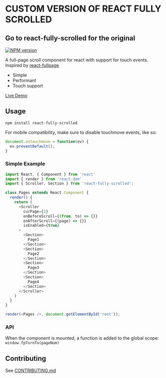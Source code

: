 # CUSTOM VERSION OF REACT FULLY SCROLLED

## Go to react-fully-scrolled for the original

[![NPM version][npm-image]][npm-url]

[npm-image]: http://img.shields.io/npm/v/react-fully-scrolled.svg?style=flat-square
[npm-url]: http://npmjs.org/package/react-fully-scrolled


A full-page scroll component for react with support for touch events.  
Inspired by [react-fullpage](https://github.com/Toxni/react-fullPage)

* Simple  
* Performant  
* Touch support


[Live Demo](https://giladaya.github.io/react-fully-scrolled/)

## Usage

`npm install react-fully-scrolled`  

For mobile compatibility, make sure to disable touchmove events, like so:
```js
document.ontouchmove = function(ev) {
  ev.preventDefault();
}
```

### Simple Example

```js
import React, { Component } from 'react'
import { render } from 'react-dom'
import { Scroller, Section } from 'react-fully-scrolled';

class Pages extends React.Component {
  render() {
    return (
      <Scroller
        curPage={1}
        onBeforeScroll={(from, to) => {}}
        onAfterScroll={(page) => {}}
        isEnabled={true}
      >
        <Section>
          Page1
        </Section>
        <Section>
          Page2
        </Section>
        <Section>
          Page3
        </Section>
        <Section>
          Page4
        </Section>
      </Scroller>
    )
  }
}

render(<Pages />, document.getElementById('root'));
```

### API

When the component is mounted, a function is added to the global scope:  
`window.fpTurnTo(pageNum)`

## Contributing
See [CONTRIBUTING.md](CONTRIBUTING.md)
